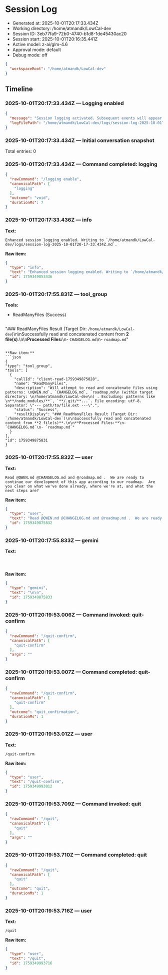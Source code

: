 # Session Log

- Generated at: 2025-10-01T20:17:33.434Z
- Working directory: /home/atmandk/LowCal-dev
- Session ID: 3eb77fa9-72b0-4740-b1d8-1de45430ac20
- Session start: 2025-10-01T20:16:35.441Z
- Active model: z-ai/glm-4.6
- Approval mode: default
- Debug mode: off

```json
{
  "workspaceRoot": "/home/atmandk/LowCal-dev"
}
```

## Timeline
### 2025-10-01T20:17:33.434Z — Logging enabled

```json
{
  "message": "Session logging activated. Subsequent events will appear below.",
  "logFilePath": "/home/atmandk/LowCal-dev/logs/session-log-2025-10-01T20-17-33.434Z.md"
}
```

### 2025-10-01T20:17:33.434Z — Initial conversation snapshot

Total entries: 0

### 2025-10-01T20:17:33.434Z — Command completed: logging

```json
{
  "rawCommand": "/logging enable",
  "canonicalPath": [
    "logging"
  ],
  "outcome": "void",
  "durationMs": 7
}
```

### 2025-10-01T20:17:33.436Z — info

**Text:**
```text
Enhanced session logging enabled. Writing to `/home/atmandk/LowCal-dev/logs/session-log-2025-10-01T20-17-33.434Z.md`.
```

**Raw item:**
```json
{
  "type": "info",
  "text": "Enhanced session logging enabled. Writing to `/home/atmandk/LowCal-dev/logs/session-log-2025-10-01T20-17-33.434Z.md`.",
  "id": 1759349853436
}
```

### 2025-10-01T20:17:55.831Z — tool_group

**Tools:**
- ReadManyFiles (Success)
  ```json
"### ReadManyFiles Result (Target Dir: `/home/atmandk/LowCal-dev`)\n\nSuccessfully read and concatenated content from **2 file(s)**.\n\n**Processed Files:**\n- `CHANGELOG.md`\n- `roadmap.md`"
  ```

**Raw item:**
```json
{
  "type": "tool_group",
  "tools": [
    {
      "callId": "client-read-1759349875828",
      "name": "ReadManyFiles",
      "description": "Will attempt to read and concatenate files using patterns: \nQWEN.md`, `CHANGELOG.md`, `roadmap.md\n (within target directory: \n/home/atmandk/LowCal-dev\n) . Excluding: patterns like \n**/node_modules/**`, `**/.git/**...`. File encoding: utf-8. Separator: \"--- path/to/file.ext ---\".",
      "status": "Success",
      "resultDisplay": "### ReadManyFiles Result (Target Dir: `/home/atmandk/LowCal-dev`)\n\nSuccessfully read and concatenated content from **2 file(s)**.\n\n**Processed Files:**\n- `CHANGELOG.md`\n- `roadmap.md`"
    }
  ],
  "id": 1759349875831
}
```

### 2025-10-01T20:17:55.832Z — user

**Text:**
```text
Read @QWEN.md @CHANGELOG.md and @roadmap.md .  We are ready to continue our development of this app according to our roadmap.  Are you clear on what we've done already, where we're at, and what the next steps are?
```

**Raw item:**
```json
{
  "type": "user",
  "text": "Read @QWEN.md @CHANGELOG.md and @roadmap.md .  We are ready to continue our development of this app according to our roadmap.  Are you clear on what we've done already, where we're at, and what the next steps are?",
  "id": 1759349875832
}
```

### 2025-10-01T20:17:55.833Z — gemini

**Text:**
```text



```

**Raw item:**
```json
{
  "type": "gemini",
  "text": "\n\n",
  "id": 1759349875833
}
```

### 2025-10-01T20:19:53.006Z — Command invoked: quit-confirm

```json
{
  "rawCommand": "/quit-confirm",
  "canonicalPath": [
    "quit-confirm"
  ],
  "args": ""
}
```

### 2025-10-01T20:19:53.007Z — Command completed: quit-confirm

```json
{
  "rawCommand": "/quit-confirm",
  "canonicalPath": [
    "quit-confirm"
  ],
  "outcome": "quit_confirmation",
  "durationMs": 1
}
```

### 2025-10-01T20:19:53.012Z — user

**Text:**
```text
/quit-confirm
```

**Raw item:**
```json
{
  "type": "user",
  "text": "/quit-confirm",
  "id": 1759349993012
}
```

### 2025-10-01T20:19:53.709Z — Command invoked: quit

```json
{
  "rawCommand": "/quit",
  "canonicalPath": [
    "quit"
  ],
  "args": ""
}
```

### 2025-10-01T20:19:53.710Z — Command completed: quit

```json
{
  "rawCommand": "/quit",
  "canonicalPath": [
    "quit"
  ],
  "outcome": "quit",
  "durationMs": 1
}
```

### 2025-10-01T20:19:53.716Z — user

**Text:**
```text
/quit
```

**Raw item:**
```json
{
  "type": "user",
  "text": "/quit",
  "id": 1759349993716
}
```

